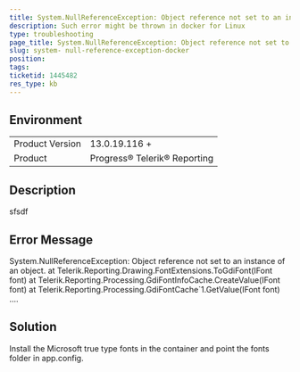 ```yaml
---
title: System.NullReferenceException: Object reference not set to an instance of an object
description: Such error might be thrown in docker for Linux 
type: troubleshooting
page_title: System.NullReferenceException: Object reference not set to an instance of an object. at Telerik.Reporting.Drawing.FontExtensions.ToGdiFont(IFont font)
slug: system- null-reference-exception-docker
position: 
tags: 
ticketid: 1445482
res_type: kb
---
```


## Environment
<table>
	<tbody>
		<tr>
			<td>Product Version</td>
			<td>13.0.19.116 +</td>
		</tr>
		<tr>
			<td>Product</td>
			<td>Progress® Telerik® Reporting</td>
		</tr>
	</tbody>
</table>


## Description
sfsdf

## Error Message
System.NullReferenceException: Object reference not set to an instance of an object.
   at Telerik.Reporting.Drawing.FontExtensions.ToGdiFont(IFont font)
   at Telerik.Reporting.Processing.GdiFontInfoCache.CreateValue(IFont font)
   at Telerik.Reporting.Processing.GdiFontCache`1.GetValue(IFont font)
....

## Solution
Install the Microsoft true type fonts in the container and point the fonts folder in app.config.
